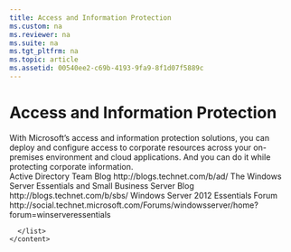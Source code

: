 ```yaml
---
title: Access and Information Protection
ms.custom: na
ms.reviewer: na
ms.suite: na
ms.tgt_pltfrm: na
ms.topic: article
ms.assetid: 00540ee2-c69b-4193-9fa9-8f1d07f5889c
---
```

# Access and Information Protection
<?xml version="1.0" encoding="utf-8"?>
<developerConceptualDocument xmlns="http://ddue.schemas.microsoft.com/authoring/2003/5" xmlns:xlink="http://www.w3.org/1999/xlink" xmlns:xsi="http://www.w3.org/2001/XMLSchema-instance" xsi:schemaLocation="http://ddue.schemas.microsoft.com/authoring/2003/5 http://dduestorage.blob.core.windows.net/ddueschema/developer.xsd">
  <introduction>
    <para>With Microsoft’s access and information protection solutions, you can deploy and configure access to corporate resources across your on-premises environment and cloud applications. And you can do it while protecting corporate information.</para>
  </introduction>
  <section expanded="true">
    <title/>
    <content>
      <para/>
      <table xmlns:caps="http://schemas.microsoft.com/build/caps/2013/11">
        <thead>
          <tr>
            <TD>
              <mediaLink>
                <image xlink:href="238becec-7ce6-455d-9a9c-349ed7df947f"/>
              </mediaLink>
              <para/>
            </TD>
            <TD>
              <para>Guide</para>
            </TD>
            <TD>
              <para>How can this guide help you?</para>
            </TD>
          </tr>
        </thead>
        <tbody>
          
          <tr>
            <TD>
              <para/>
            </TD>
            <TD>
              <para>
                <link xlink:href="de3293c6-8ee1-45dc-9686-6210d37a5bd3">Secure access to company resources from any location on any device</link>
              </para>
            </TD>
            <TD>
              <para>
                <embeddedLabel>Solution</embeddedLabel>
                <br/>This guide shows how to allow employees to use personal and company devices to securely access corporate applications and data. </para>
            </TD>
          </tr>
          <tr>
            <TD>
              <para/>
            </TD>
            <TD>
              <para>
                <link xlink:href="74731157-645e-4ddc-953a-c76218c815fe">Secure remote access in small and midsize businesses</link>
              </para>
            </TD>
            <TD>
              <para>
                <embeddedLabel>Solution</embeddedLabel>
                <br/>This guide helps you to understand the high-level solution design and implementation steps that are recommended to address secure remote access of business data in small to midsize businesses.</para>
            </TD>
          </tr>
          <tr>
            <TD>
              <para/>
            </TD>
            <TD>
              <para>
                <link xlink:href="9e87affa-0edf-414d-9ddf-85195ad5f330">Improve collaboration in small and midsize businesses</link>
              </para>
            </TD>
            <TD>
              <para>
                <embeddedLabel>Solution</embeddedLabel>
                <br/>This guide details the high-level solution design and implementation steps recommended to address collaboration between employees and external business partners and vendors.</para>
            </TD>
          </tr>
          <tr>
            <TD>
              <para/>
            </TD>
            <TD>
              <para>
                <link xlink:href="416847db-659f-495e-9893-0855378ab4f2">Provide data protection in small and midsize businesses</link>
              </para>
            </TD>
            <TD>
              <para>
                <embeddedLabel>Solution</embeddedLabel>
                <br/>This guide describes a tested, prescriptive design and implementation solution that can help you protect your business data by backing it up on-premises and in the cloud, by centralizing data storage, and by restricting data access permissions.</para>
            </TD>
          </tr>
        </tbody>
      </table>
    </content>
  </section>
  <section>
    <title>Related resources</title>
    <content>
      <list class="bullet">
        <listItem>
          <para>
            <externalLink>
              <linkText>Active Directory Team Blog</linkText>
              <linkUri>http://blogs.technet.com/b/ad/</linkUri>
            </externalLink>
          </para>
        </listItem>
        <listItem>
          <para>
            <externalLink>
              <linkText>The Windows Server Essentials and Small Business Server Blog</linkText>
              <linkUri>http://blogs.technet.com/b/sbs/</linkUri>
            </externalLink>
          </para>
        </listItem>
        <listItem>
          <para>
            <externalLink>
              <linkText>Windows Server 2012 Essentials Forum</linkText>
              <linkUri>http://social.technet.microsoft.com/Forums/windowsserver/home?forum=winserveressentials</linkUri>
            </externalLink>
          </para>
        </listItem>
        
      </list>
    </content>
  </section>
  <relatedTopics/>
</developerConceptualDocument>
